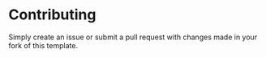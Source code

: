 # Contributing

Simply create an issue or submit a pull request with changes made in your fork of this template.
